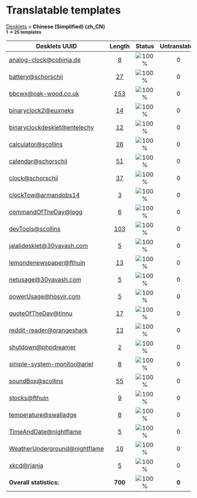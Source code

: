 # Translatable templates
[Desklets](../README.md) &#187; **Chinese (Simplified) (zh_CN)**
<br><sub>**1 &#8594; 25 templates**</sub>

Desklets UUID | Length | Status | Untranslated
------------|:------:|:------:|:-----------:
[analog-clock@cobinja.de](../desklets-status/analog-clock@cobinja.de/README.md) | [8](../desklets-status/analog-clock@cobinja.de/po/zh_CN.po) | ![100%](http://progressed.io/bar/100) |  0
[battery@schorschii](../desklets-status/battery@schorschii/README.md) | [27](../desklets-status/battery@schorschii/po/zh_CN.po) | ![100%](http://progressed.io/bar/100) |  0
[bbcwx@oak-wood.co.uk](../desklets-status/bbcwx@oak-wood.co.uk/README.md) | [253](../desklets-status/bbcwx@oak-wood.co.uk/po/zh_CN.po) | ![100%](http://progressed.io/bar/100) |  0
[binaryclock2@euxneks](../desklets-status/binaryclock2@euxneks/README.md) | [14](../desklets-status/binaryclock2@euxneks/po/zh_CN.po) | ![100%](http://progressed.io/bar/100) |  0
[binaryclockdesklet@entelechy](../desklets-status/binaryclockdesklet@entelechy/README.md) | [12](../desklets-status/binaryclockdesklet@entelechy/po/zh_CN.po) | ![100%](http://progressed.io/bar/100) |  0
[calculator@scollins](../desklets-status/calculator@scollins/README.md) | [26](../desklets-status/calculator@scollins/po/zh_CN.po) | ![100%](http://progressed.io/bar/100) |  0
[calendar@schorschii](../desklets-status/calendar@schorschii/README.md) | [51](../desklets-status/calendar@schorschii/po/zh_CN.po) | ![100%](http://progressed.io/bar/100) |  0
[clock@schorschii](../desklets-status/clock@schorschii/README.md) | [37](../desklets-status/clock@schorschii/po/zh_CN.po) | ![100%](http://progressed.io/bar/100) |  0
[clockTow@armandobs14](../desklets-status/clockTow@armandobs14/README.md) | [3](../desklets-status/clockTow@armandobs14/po/zh_CN.po) | ![100%](http://progressed.io/bar/100) |  0
[commandOfTheDay@logg](../desklets-status/commandOfTheDay@logg/README.md) | [6](../desklets-status/commandOfTheDay@logg/po/zh_CN.po) | ![100%](http://progressed.io/bar/100) |  0
[devTools@scollins](../desklets-status/devTools@scollins/README.md) | [103](../desklets-status/devTools@scollins/po/zh_CN.po) | ![100%](http://progressed.io/bar/100) |  0
[jalalidesklet@30yavash.com](../desklets-status/jalalidesklet@30yavash.com/README.md) | [5](../desklets-status/jalalidesklet@30yavash.com/po/zh_CN.po) | ![100%](http://progressed.io/bar/100) |  0
[lemondenewspaper@fthuin](../desklets-status/lemondenewspaper@fthuin/README.md) | [13](../desklets-status/lemondenewspaper@fthuin/po/zh_CN.po) | ![100%](http://progressed.io/bar/100) |  0
[netusage@30yavash.com](../desklets-status/netusage@30yavash.com/README.md) | [5](../desklets-status/netusage@30yavash.com/po/zh_CN.po) | ![100%](http://progressed.io/bar/100) |  0
[powerUsage@hosvir.com](../desklets-status/powerUsage@hosvir.com/README.md) | [5](../desklets-status/powerUsage@hosvir.com/po/zh_CN.po) | ![100%](http://progressed.io/bar/100) |  0
[quoteOfTheDay@tinnu](../desklets-status/quoteOfTheDay@tinnu/README.md) | [17](../desklets-status/quoteOfTheDay@tinnu/po/zh_CN.po) | ![100%](http://progressed.io/bar/100) |  0
[reddit-reader@orangeshark](../desklets-status/reddit-reader@orangeshark/README.md) | [13](../desklets-status/reddit-reader@orangeshark/po/zh_CN.po) | ![100%](http://progressed.io/bar/100) |  0
[shutdown@phpdreamer](../desklets-status/shutdown@phpdreamer/README.md) | [2](../desklets-status/shutdown@phpdreamer/po/zh_CN.po) | ![100%](http://progressed.io/bar/100) |  0
[simple-system-monitor@ariel](../desklets-status/simple-system-monitor@ariel/README.md) | [8](../desklets-status/simple-system-monitor@ariel/po/zh_CN.po) | ![100%](http://progressed.io/bar/100) |  0
[soundBox@scollins](../desklets-status/soundBox@scollins/README.md) | [55](../desklets-status/soundBox@scollins/po/zh_CN.po) | ![100%](http://progressed.io/bar/100) |  0
[stocks@fthuin](../desklets-status/stocks@fthuin/README.md) | [9](../desklets-status/stocks@fthuin/po/zh_CN.po) | ![100%](http://progressed.io/bar/100) |  0
[temperature@swalladge](../desklets-status/temperature@swalladge/README.md) | [8](../desklets-status/temperature@swalladge/po/zh_CN.po) | ![100%](http://progressed.io/bar/100) |  0
[TimeAndDate@nightflame](../desklets-status/TimeAndDate@nightflame/README.md) | [5](../desklets-status/TimeAndDate@nightflame/po/zh_CN.po) | ![100%](http://progressed.io/bar/100) |  0
[WeatherUnderground@nightflame](../desklets-status/WeatherUnderground@nightflame/README.md) | [10](../desklets-status/WeatherUnderground@nightflame/po/zh_CN.po) | ![100%](http://progressed.io/bar/100) |  0
[xkcd@rjanja](../desklets-status/xkcd@rjanja/README.md) | [5](../desklets-status/xkcd@rjanja/po/zh_CN.po) | ![100%](http://progressed.io/bar/100) |  0
**Overall statistics:** | **700** | ![100%](http://progressed.io/bar/100) | **0**
